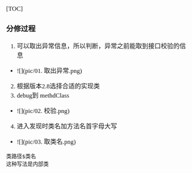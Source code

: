 <span  style="font-family: Simsun,serif; font-size: 17px; ">

[TOC]

### 分修过程

1. 可以取出异常信息，所以判断，异常之前能取到接口校验的信息
- ![](pic/01. 取出异常.png)
2. 根据版本2.8选择合适的实现类
3. debug到 methdClass
- ![](pic/02. 校验.png)
4. 进入发现时类名加方法名首字母大写
- ![](pic/03. 取类名.png)
~~~
类路径$类名
这种写法是内部类
~~~

</span>